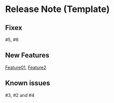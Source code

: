 # Release Note (Template)



## Fixex

#5, #6

## New Features

[Feature01](), [Feature2]()


## Known issues

#3, #2 and #4
